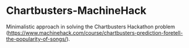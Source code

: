 # Chartbusters-MachineHack
Minimalistic approach in solving the Chartbusters Hackathon problem (https://www.machinehack.com/course/chartbusters-prediction-foretell-the-popularity-of-songs/).
